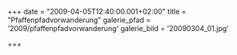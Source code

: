 +++
date = "2009-04-05T12:40:00.001+02:00"
title = "Pfaffenpfadvorwanderung"
galerie_pfad = '2009/pfaffenpfadvorwanderung'
galerie_bild = '20090304_01.jpg'

+++

